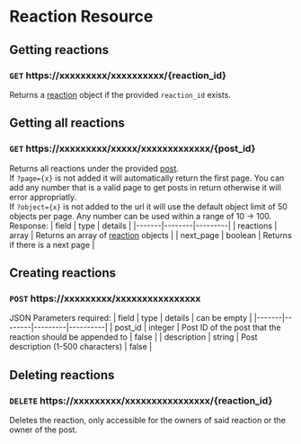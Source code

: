# Reaction Resource
## Getting reactions 
### `GET` https://xxxxxxxxx/xxxxxxxxxx/{reaction_id}
Returns a [reaction](/docs/core/objects.md#reactions) object if the provided `reaction_id` exists.

## Getting all reactions
### `GET` https://xxxxxxxxx/xxxxx/xxxxxxxxxxxxx/{post_id}
Returns all reactions under the provided [post](/docs/core/objects.md#posts).  
If `?page={x}` is not added it will automatically return the first page. You can add any number that is a valid page to get posts in return otherwise it will error appropriatly.  
If `?object={x}` is not added to the url it will use the default object limit of 50 objects per page. Any number can be used within a range of 10 -> 100.
Response:
| field | type   | details |
|-------|--------|---------|
| reactions  | array | Returns an array of [reaction](/docs/core/objects.md#reactions) objects |
| next_page  | boolean | Returns if there is a next page | 

## Creating reactions 
### `POST` https://xxxxxxxxx/xxxxxxxxxxxxxxxx
JSON Parameters required:
| field | type   | details | can be empty |
|-------|--------|---------|----------|
| post_id  | integer | Post ID of the post that the reaction should be appended to | false |
| description  | string | Post description (1-500 characters) | false |

## Deleting reactions 
### `DELETE` https://xxxxxxxxx/xxxxxxxxxxxxxxxx/{reaction_id}
Deletes the reaction, only accessible for the owners of said reaction or the owner of the post.